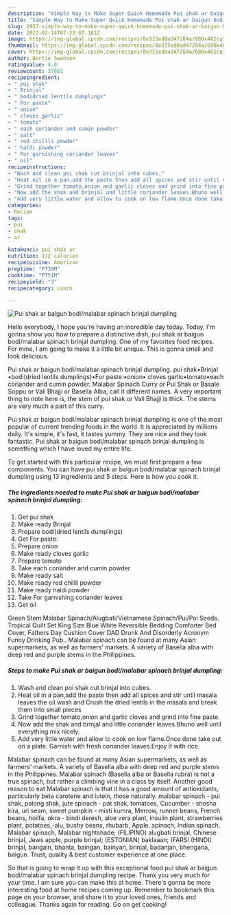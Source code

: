 ```yaml
---
description: "Simple Way to Make Super Quick Homemade Pui shak ar baigun bodi/malabar spinach brinjal dumpling"
title: "Simple Way to Make Super Quick Homemade Pui shak ar baigun bodi/malabar spinach brinjal dumpling"
slug: 2957-simple-way-to-make-super-quick-homemade-pui-shak-ar-baigun-bodi-malabar-spinach-brinjal-dumpling
date: 2022-02-14T07:23:07.181Z
image: https://img-global.cpcdn.com/recipes/8e315ed0ad47284a/680x482cq70/pui-shak-ar-baigun-bodimalabar-spinach-brinjal-dumpling-recipe-main-photo.jpg
thumbnail: https://img-global.cpcdn.com/recipes/8e315ed0ad47284a/680x482cq70/pui-shak-ar-baigun-bodimalabar-spinach-brinjal-dumpling-recipe-main-photo.jpg
cover: https://img-global.cpcdn.com/recipes/8e315ed0ad47284a/680x482cq70/pui-shak-ar-baigun-bodimalabar-spinach-brinjal-dumpling-recipe-main-photo.jpg
author: Bertie Swanson
ratingvalue: 4.8
reviewcount: 37881
recipeingredient:
- " pui shak"
- " Brinjal"
- " bodidried lentils dumplings"
- " For paste"
- " onion"
- " cloves garlic"
- " tomato"
- " each coriander and cumin powder"
- " salt"
- " red chillli powder"
- " haldi powder"
- " For garnishing coriander leaves"
- " oil"
recipeinstructions:
- "Wash and clean poi shak cut brinjal into cubes."
- "Heat oil in a pan,add the paste then add all spices and stir until masala leaves the oil.wash and Crush the dried lentils in the masala and break them into small pieces"
- "Grind together tomato,onion and garlic cloves and grind into fine paste."
- "Now add the shak and brinjal and little coriander leaves.Bhuno well until everything mix nicely."
- "Add very little water and allow to cook on low flame.Once done take out on a plate. Garnish with fresh coriander leaves.Enjoy it with rice."
categories:
- Recipe
tags:
- pui
- shak
- ar

katakunci: pui shak ar 
nutrition: 172 calories
recipecuisine: American
preptime: "PT39M"
cooktime: "PT51M"
recipeyield: "3"
recipecategory: Lunch

---
```



![Pui shak ar baigun bodi/malabar spinach brinjal dumpling](https://img-global.cpcdn.com/recipes/8e315ed0ad47284a/680x482cq70/pui-shak-ar-baigun-bodimalabar-spinach-brinjal-dumpling-recipe-main-photo.jpg)

Hello everybody, I hope you're having an incredible day today. Today, I'm gonna show you how to prepare a distinctive dish, pui shak ar baigun bodi/malabar spinach brinjal dumpling. One of my favorites food recipes. For mine, I am going to make it a little bit unique. This is gonna smell and look delicious.

Pui shak ar baigun bodi/malabar spinach brinjal dumpling. pui shak•Brinjal •bodi(dried lentils dumplings)•For paste:•onion• cloves garlic•tomato•each coriander and cumin powder. Malabar Spinach Curry or Pui Shak or Basale Soppu or Vali Bhajji or Basella Alba, call it different names. A very important thing to note here is, the stem of pui shak or Vali Bhajji is thick. The stems are very much a part of this curry.

Pui shak ar baigun bodi/malabar spinach brinjal dumpling is one of the most popular of current trending foods in the world. It is appreciated by millions daily. It's simple, it's fast, it tastes yummy. They are nice and they look fantastic. Pui shak ar baigun bodi/malabar spinach brinjal dumpling is something which I have loved my entire life.


To get started with this particular recipe, we must first prepare a few components. You can have pui shak ar baigun bodi/malabar spinach brinjal dumpling using 13 ingredients and 5 steps. Here is how you cook it.

<!--inarticleads1-->

##### The ingredients needed to make Pui shak ar baigun bodi/malabar spinach brinjal dumpling:

1. Get  pui shak
1. Make ready  Brinjal
1. Prepare  bodi(dried lentils dumplings)
1. Get  For paste:
1. Prepare  onion
1. Make ready  cloves garlic
1. Prepare  tomato
1. Take  each coriander and cumin powder
1. Make ready  salt
1. Make ready  red chillli powder
1. Make ready  haldi powder
1. Take  For garnishing coriander leaves
1. Get  oil


Green Stem Malabar Spinach/Alugbati/Vietnamese Spinach/Pui/Poi Seeds. Tropical ‌Quilt Set King Size Blue White Reversible Bedding Comforter Bed Cover, Fathers Day Cushion Cover DAD Drunk And Disorderly Acronym Funny Drinking Pub.. Malabar spinach can be found at many Asian supermarkets, as well as farmers&#39; markets. A variety of Basella alba with deep red and purple stems in the Philippines. 

<!--inarticleads2-->

##### Steps to make Pui shak ar baigun bodi/malabar spinach brinjal dumpling:

1. Wash and clean poi shak cut brinjal into cubes.
1. Heat oil in a pan,add the paste then add all spices and stir until masala leaves the oil.wash and Crush the dried lentils in the masala and break them into small pieces
1. Grind together tomato,onion and garlic cloves and grind into fine paste.
1. Now add the shak and brinjal and little coriander leaves.Bhuno well until everything mix nicely.
1. Add very little water and allow to cook on low flame.Once done take out on a plate. Garnish with fresh coriander leaves.Enjoy it with rice.


Malabar spinach can be found at many Asian supermarkets, as well as farmers&#39; markets. A variety of Basella alba with deep red and purple stems in the Philippines. Malabar spinach (Basella alba or Basella rubra) is not a true spinach, but rather a climbing vine in a class by itself. Another good reason to eat Malabar spinach is that it has a good amount of antioxidants, particularly beta carotene and lutein, those naturally. malabar spinach - pui shak, palong shak, jute spinach - pat shak, tomatoes, Cucumber - shosha kira, uri seam, sweet pumpkin - misti kumra, Merrow, runner beans, French beans, hoilfa, okra - bindi deresh, aloe vera plant, insulin plant, strawberries plant, potatoes,-alu, bushy beans, rhubarb, Apple..spinach, Indian spinach, Malabar spinach, Malabar nightshade; (FILIPINO) alugbati brinjal, Chinese brinjal, Jews apple, purple brinjal; (ESTONIAN) baklaaan; (FARSI (HINDI) brinjal, bangain, bhanta, baingan, bainyan, brinjal, badanjan, bhengana, baigun. Trust, quality &amp; best customer experience at one place. 

So that is going to wrap it up with this exceptional food pui shak ar baigun bodi/malabar spinach brinjal dumpling recipe. Thank you very much for your time. I am sure you can make this at home. There's gonna be more interesting food at home recipes coming up. Remember to bookmark this page on your browser, and share it to your loved ones, friends and colleague. Thanks again for reading. Go on get cooking!
